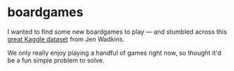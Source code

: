 # boardgames

I wanted to find some new boardgames to play — and stumbled across this [great Kaggle dataset](https://www.kaggle.com/datasets/threnjen/board-games-database-from-boardgamegeek) from Jen Wadkins.

We only really enjoy playing a handful of games right now, so thought it'd be a fun simple problem to solve.